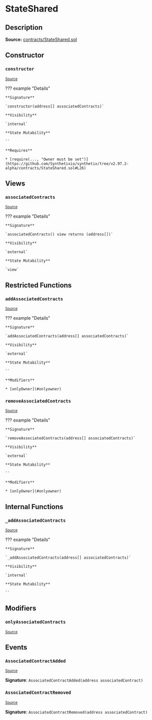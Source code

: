 # StateShared

## Description

**Source:** [contracts/StateShared.sol](https://github.com/Synthetixio/synthetix/tree/v2.97.2-alpha/contracts/StateShared.sol)

## Constructor

### `constructor`

<sub>[Source](https://github.com/Synthetixio/synthetix/tree/v2.97.2-alpha/contracts/StateShared.sol#L24)</sub>

??? example "Details"

    **Signature**

    `constructor(address[] associatedContracts)`

    **Visibility**

    `internal`

    **State Mutability**

    ``

    **Requires**

    * [require(..., "Owner must be set")](https://github.com/Synthetixio/synthetix/tree/v2.97.2-alpha/contracts/StateShared.sol#L26)

## Views

### `associatedContracts`

<sub>[Source](https://github.com/Synthetixio/synthetix/tree/v2.97.2-alpha/contracts/StateShared.sol#L57)</sub>

??? example "Details"

    **Signature**

    `associatedContracts() view returns (address[])`

    **Visibility**

    `external`

    **State Mutability**

    `view`

## Restricted Functions

### `addAssociatedContracts`

<sub>[Source](https://github.com/Synthetixio/synthetix/tree/v2.97.2-alpha/contracts/StateShared.sol#L43)</sub>

??? example "Details"

    **Signature**

    `addAssociatedContracts(address[] associatedContracts)`

    **Visibility**

    `external`

    **State Mutability**

    ``

    **Modifiers**

    * [onlyOwner](#onlyowner)

### `removeAssociatedContracts`

<sub>[Source](https://github.com/Synthetixio/synthetix/tree/v2.97.2-alpha/contracts/StateShared.sol#L48)</sub>

??? example "Details"

    **Signature**

    `removeAssociatedContracts(address[] associatedContracts)`

    **Visibility**

    `external`

    **State Mutability**

    ``

    **Modifiers**

    * [onlyOwner](#onlyowner)

## Internal Functions

### `_addAssociatedContracts`

<sub>[Source](https://github.com/Synthetixio/synthetix/tree/v2.97.2-alpha/contracts/StateShared.sol#L33)</sub>

??? example "Details"

    **Signature**

    `_addAssociatedContracts(address[] associatedContracts)`

    **Visibility**

    `internal`

    **State Mutability**

    ``

## Modifiers

### `onlyAssociatedContracts`

<sub>[Source](https://github.com/Synthetixio/synthetix/tree/v2.97.2-alpha/contracts/StateShared.sol#L63)</sub>

## Events

### `AssociatedContractAdded`

<sub>[Source](https://github.com/Synthetixio/synthetix/tree/v2.97.2-alpha/contracts/StateShared.sol#L70)</sub>

**Signature**: `AssociatedContractAdded(address associatedContract)`

### `AssociatedContractRemoved`

<sub>[Source](https://github.com/Synthetixio/synthetix/tree/v2.97.2-alpha/contracts/StateShared.sol#L71)</sub>

**Signature**: `AssociatedContractRemoved(address associatedContract)`

